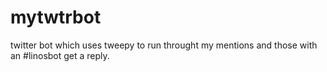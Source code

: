 # mytwtrbot

twitter bot which uses tweepy to run throught my mentions and those with an #linosbot get a reply.

